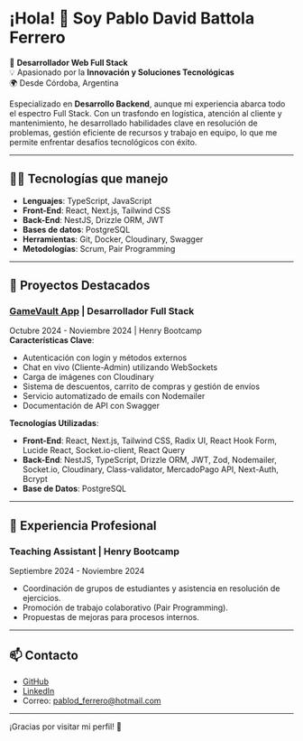 # ¡Hola! 👋 Soy Pablo David Battola Ferrero

🎯 **Desarrollador Web Full Stack**  
💡 Apasionado por la **Innovación y Soluciones Tecnológicas**  
🌍 Desde Córdoba, Argentina  

Especializado en **Desarrollo Backend**, aunque mi experiencia abarca todo el espectro Full Stack. Con un trasfondo en logística, atención al cliente y mantenimiento, he desarrollado habilidades clave en resolución de problemas, gestión eficiente de recursos y trabajo en equipo, lo que me permite enfrentar desafíos tecnológicos con éxito.

---

## 👨‍💻 **Tecnologías que manejo**  
- **Lenguajes**: TypeScript, JavaScript  
- **Front-End**: React, Next.js, Tailwind CSS  
- **Back-End**: NestJS, Drizzle ORM, JWT  
- **Bases de datos**: PostgreSQL  
- **Herramientas**: Git, Docker, Cloudinary, Swagger  
- **Metodologías**: Scrum, Pair Programming  

---

## 🚀 **Proyectos Destacados**  
### [GameVault App](https://gamevault-frontend.vercel.app/) | Desarrollador Full Stack  
Octubre 2024 - Noviembre 2024 | Henry Bootcamp  
**Características Clave**:  
- Autenticación con login y métodos externos  
- Chat en vivo (Cliente-Admin) utilizando WebSockets  
- Carga de imágenes con Cloudinary  
- Sistema de descuentos, carrito de compras y gestión de envíos  
- Servicio automatizado de emails con Nodemailer  
- Documentación de API con Swagger  

**Tecnologías Utilizadas**:  
- **Front-End**: React, Next.js, Tailwind CSS, Radix UI, React Hook Form, Lucide React, Socket.io-client, React Query  
- **Back-End**: NestJS, TypeScript, Drizzle ORM, JWT, Zod, Nodemailer, Socket.io, Cloudinary, Class-validator, MercadoPago API, Next-Auth, Bcrypt  
- **Base de Datos**: PostgreSQL  

---

## 💼 **Experiencia Profesional**  
### Teaching Assistant | Henry Bootcamp  
Septiembre 2024 - Noviembre 2024  
- Coordinación de grupos de estudiantes y asistencia en resolución de ejercicios.  
- Promoción de trabajo colaborativo (Pair Programming).  
- Propuestas de mejoras para procesos internos.

---

## 📫 **Contacto**  
- [GitHub](https://github.com/battolapablo)  
- [LinkedIn](https://www.linkedin.com/in/battolapablo)  
- Correo: pablod_ferrero@hotmail.com  

---

¡Gracias por visitar mi perfil! 🚀
